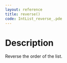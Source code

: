 ```yaml
---
layout: reference
title: reverse()
code: IntList_reverse_.pde
---
```


# Description

Reverse the order of the list.


